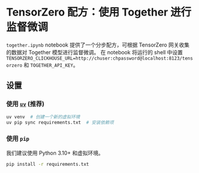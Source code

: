# TensorZero 配方：使用 Together 进行监督微调

`together.ipynb` notebook 提供了一个分步配方，可根据 TensorZero 网关收集的数据对 Together 模型进行监督微调。
在 notebook 将运行的 shell 中设置 `TENSORZERO_CLICKHOUSE_URL=http://chuser:chpassword@localhost:8123/tensorzero` 和 `TOGETHER_API_KEY`。

## 设置

### 使用 [`uv`](https://github.com/astral-sh/uv) (推荐)

```bash
uv venv  # 创建一个新的虚拟环境
uv pip sync requirements.txt  # 安装依赖项
```

### 使用 `pip`

我们建议使用 Python 3.10+ 和虚拟环境。

```bash
pip install -r requirements.txt
``` 